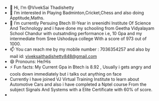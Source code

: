 - 👋 Hi, I’m @VivekSai Thadishetty
- 👀 I’m interested in Playing Badminton,Cricket,Chess and also doing Apptitude,Maths. 
- 🌱 I’m currently Persuing Btech III-Year in sreenidhi Institute Of Science And Technology and i have done my schooling from Geetha Vidyalayam School Chandur with outsatnding performance i.e, 10 Gpa and my intermediate from Sree Ushodaya college With a score of 973 out of 1000.
- 📫 You can reach me by my mobile number : 7036354257 and also by mail id: viveksaithadishetty848@gmail.com
- 😄 Pronouns: He/His
- ⚡ Fun facts: My Current Gpa in Btech is 8.92 , Usually i gets angry and cools down immediately but i talks out anything on face
- Currently i have joined VJ Virtual Training Institute to learn about Automotive Cars and also i have completed a Nptel course From the subject Signals And Systems with a Elite Certificate with 60% of score.
- 

<!---
viveksai848/viveksai848 is a ✨ special ✨ repository because its `README.md` (this file) appears on your GitHub profile.
You can click the Preview link to take a look at your changes.
--->

